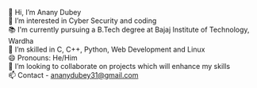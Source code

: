 
👋 Hi, I’m Anany Dubey  
👀 I’m interested in Cyber Security and coding  
📚 I'm currently pursuing a B.Tech degree at Bajaj Institute of Technology, Wardha  
🌱 I’m skilled in C, C++, Python, Web Development and Linux  
😄 Pronouns: He/Him  
👯 I’m looking to collaborate on projects which will enhance my skills  
📫 Contact - ananydubey31@gmail.com  




